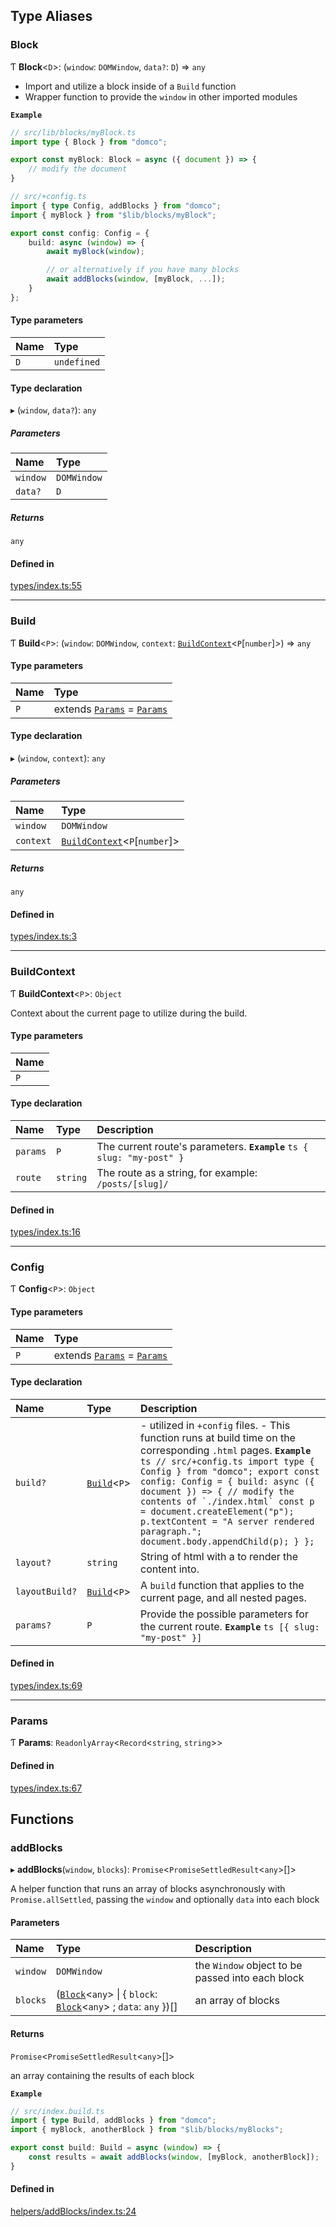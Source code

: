 

## Type Aliases

### Block

Ƭ **Block**\<`D`>: (`window`: `DOMWindow`, `data?`: `D`) => `any`

- Import and utilize a block inside of a `Build` function
- Wrapper function to provide the `window` in other imported modules

**`Example`**

```ts
// src/lib/blocks/myBlock.ts
import type { Block } from "domco";

export const myBlock: Block = async ({ document }) => {
    // modify the document
}

// src/+config.ts
import { type Config, addBlocks } from "domco";
import { myBlock } from "$lib/blocks/myBlock";

export const config: Config = {
	build: async (window) => {
		await myBlock(window);

		// or alternatively if you have many blocks
		await addBlocks(window, [myBlock, ...]);
	}
};
```

#### Type parameters

| Name | Type |
| :------ | :------ |
| `D` | `undefined` |

#### Type declaration

▸ (`window`, `data?`): `any`

##### Parameters

| Name | Type |
| :------ | :------ |
| `window` | `DOMWindow` |
| `data?` | `D` |

##### Returns

`any`

#### Defined in

[types/index.ts:55](https://github.com/rossrobino/domco/blob/a24041e/packages/domco/types/index.ts#L55)

___

### Build

Ƭ **Build**\<`P`>: (`window`: `DOMWindow`, `context`: [`BuildContext`](/docs/modules#buildcontext)\<`P`[`number`]>) => `any`

#### Type parameters

| Name | Type |
| :------ | :------ |
| `P` | extends [`Params`](/docs/modules#params) = [`Params`](/docs/modules#params) |

#### Type declaration

▸ (`window`, `context`): `any`

##### Parameters

| Name | Type |
| :------ | :------ |
| `window` | `DOMWindow` |
| `context` | [`BuildContext`](/docs/modules#buildcontext)\<`P`[`number`]> |

##### Returns

`any`

#### Defined in

[types/index.ts:3](https://github.com/rossrobino/domco/blob/a24041e/packages/domco/types/index.ts#L3)

___

### BuildContext

Ƭ **BuildContext**\<`P`>: `Object`

Context about the current page to utilize during the build.

#### Type parameters

| Name |
| :------ |
| `P` |

#### Type declaration

| Name | Type | Description |
| :------ | :------ | :------ |
| `params` | `P` | The current route's parameters. **`Example`** ```ts { slug: "my-post" } ``` |
| `route` | `string` | The route as a string, for example: `/posts/[slug]/` |

#### Defined in

[types/index.ts:16](https://github.com/rossrobino/domco/blob/a24041e/packages/domco/types/index.ts#L16)

___

### Config

Ƭ **Config**\<`P`>: `Object`

#### Type parameters

| Name | Type |
| :------ | :------ |
| `P` | extends [`Params`](/docs/modules#params) = [`Params`](/docs/modules#params) |

#### Type declaration

| Name | Type | Description |
| :------ | :------ | :------ |
| `build?` | [`Build`](/docs/modules#build)\<`P`> | - utilized in `+config` files. - This function runs at build time on the corresponding `.html` pages. **`Example`** ```ts // src/+config.ts import type { Config } from "domco"; export const config: Config = { build: async ({ document }) => { // modify the contents of `./index.html` const p = document.createElement("p"); p.textContent = "A server rendered paragraph."; document.body.appendChild(p); } }; ``` |
| `layout?` | `string` | String of html with a <slot> to render the content into. |
| `layoutBuild?` | [`Build`](/docs/modules#build)\<`P`> | A `build` function that applies to the current page, and all nested pages. |
| `params?` | `P` | Provide the possible parameters for the current route. **`Example`** ```ts [{ slug: "my-post" }] ``` |

#### Defined in

[types/index.ts:69](https://github.com/rossrobino/domco/blob/a24041e/packages/domco/types/index.ts#L69)

___

### Params

Ƭ **Params**: `ReadonlyArray`\<`Record`\<`string`, `string`>>

#### Defined in

[types/index.ts:67](https://github.com/rossrobino/domco/blob/a24041e/packages/domco/types/index.ts#L67)

## Functions

### addBlocks

▸ **addBlocks**(`window`, `blocks`): `Promise`\<`PromiseSettledResult`\<`any`>[]>

A helper function that runs an array of blocks asynchronously
with `Promise.allSettled`, passing the `window` and optionally
`data` into each block

#### Parameters

| Name | Type | Description |
| :------ | :------ | :------ |
| `window` | `DOMWindow` | the `Window` object to be passed into each block |
| `blocks` | ([`Block`](/docs/modules#block)\<`any`> \| \{ `block`: [`Block`](/docs/modules#block)\<`any`> ; `data`: `any`  })[] | an array of blocks |

#### Returns

`Promise`\<`PromiseSettledResult`\<`any`>[]>

an array containing the results of each block

**`Example`**

```ts
// src/index.build.ts
import { type Build, addBlocks } from "domco";
import { myBlock, anotherBlock } from "$lib/blocks/myBlocks";

export const build: Build = async (window) => {
    const results = await addBlocks(window, [myBlock, anotherBlock]);
}
```

#### Defined in

[helpers/addBlocks/index.ts:24](https://github.com/rossrobino/domco/blob/a24041e/packages/domco/helpers/addBlocks/index.ts#L24)
